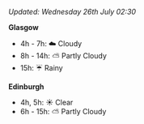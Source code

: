 *Updated: Wednesday 26th July 02:30*

**Glasgow**

* 4h - 7h: :cloud: Cloudy
* 8h - 14h: :partly_sunny: Partly Cloudy
* 15h: :umbrella: Rainy

**Edinburgh**

* 4h, 5h: :sunny: Clear
* 6h - 15h: :partly_sunny: Partly Cloudy
